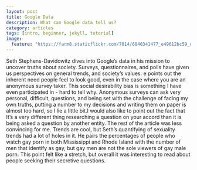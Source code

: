 ```yaml
---
layout: post
title: Google Data
description: What can Google data tell us?
category: articles
tags: [intro, beginner, jekyll, tutorial]
image:
  feature: "https://farm8.staticflickr.com/7014/6840341477_e49612bc59_o_d.jpg"
---
```


Seth Stephens-Davidowitz dives into Google’s data in his mission to uncover truths about society.
Surveys, questionnaires, and polls have given us perspectives on general trends, and society’s values. 
e points out the inherent need people feel to look good, even in the case where you are an anonymous survey taker. 
This social desirability bias is something I have even participated in - hard to tell why. 
Anonymous surveys can ask very personal, difficult, questions, and being set with the challenge of facing my own truths, putting a number to my decisions and writing them on paper is almost too hard, so I lie a little bit.I would also like to point out the fact that It’s a very different thing researching a question on your accord than it is being asked a question by another entity. The rest of the article was less convincing for me. Trends are cool, but Seth’s quantifying of sexuality trends had a lot of holes in it. He pairs the percentages of people who watch gay porn in both Mississippi and Rhode Island with the number of men that identify as gay, but gay men are not the sole viewers of gay male porn. This point felt like a stretch, but overall it was interesting to read about people seeking their secretive questions. 
